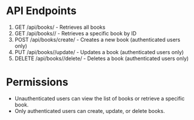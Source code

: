 # API Endpoints

1. GET /api/books/ - Retrieves all books
2. GET /api/books/<id>/ - Retrieves a specific book by ID
3. POST /api/books/create/ - Creates a new book (authenticated users only)
4. PUT /api/books/<id>/update/ - Updates a book (authenticated users only)
5. DELETE /api/books/<id>/delete/ - Deletes a book (authenticated users only)

# Permissions

- Unauthenticated users can view the list of books or retrieve a specific book.
- Only authenticated users can create, update, or delete books.
